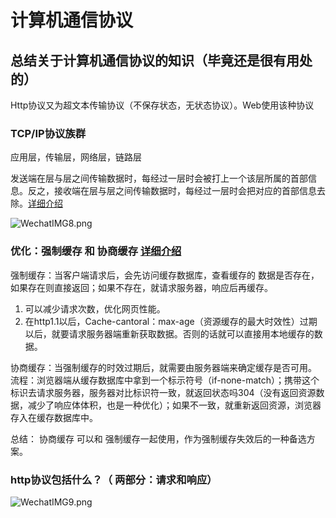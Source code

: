 # 计算机通信协议

## 总结关于计算机通信协议的知识（毕竟还是很有用处的）

Http协议又为超文本传输协议（不保存状态，无状态协议）。Web使用该种协议

### TCP/IP协议族群 
应用层，传输层，网络层，链路层

发送端在层与层之间传输数据时，每经过一层时会被打上一个该层所属的首部信息。反之，接收端在层与层之间传输数据时，每经过一层时会把对应的首部信息去除。[详细介绍](https://juejin.im/post/5cd0438c6fb9a031ec6d3ab2#heading-19)

![WechatIMG8.png](https://i.loli.net/2019/08/28/fxjntWNSzTuRF7m.png)

### 优化：强制缓存 和 协商缓存 [详细介绍](https://juejin.im/post/5c22ee806fb9a049fb43b2c5)
强制缓存：当客户端请求后，会先访问缓存数据库，查看缓存的 数据是否存在，如果存在则直接返回；如果不存在，就请求服务器，响应后再缓存。

1. 可以减少请求次数，优化网页性能。
2. 在http1.1以后，Cache-cantoral：max-age（资源缓存的最大时效性）过期以后，就要请求服务器端重新获取数据。否则的话就可以直接用本地缓存的数据。

协商缓存：当强制缓存的时效过期后，就需要由服务器端来确定缓存是否可用。
流程：浏览器端从缓存数据库中拿到一个标示符号（if-none-match）；携带这个标识去请求服务器，服务器对比标识符一致，就返回状态吗304（没有返回资源数据，减少了响应体体积，也是一种优化）；如果不一致，就重新返回资源，浏览器存入在缓存数据库中。

总结： 协商缓存 可以和 强制缓存一起使用，作为强制缓存失效后的一种备选方案。
       
###  http协议包括什么？（ 两部分：请求和响应）
![WechatIMG9.png](https://i.loli.net/2019/08/28/erMhb7PuOSspiYK.png)

 
 